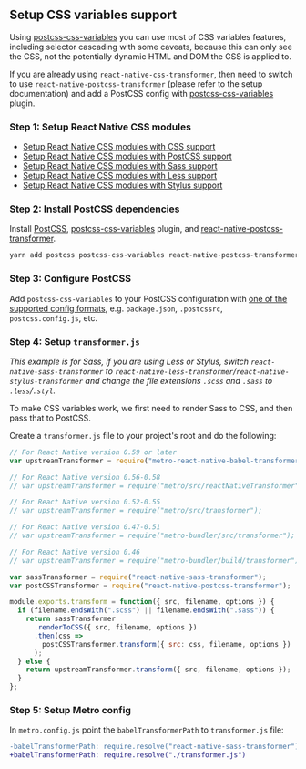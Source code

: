 ## Setup CSS variables support

Using [postcss-css-variables](https://github.com/MadLittleMods/postcss-css-variables#readme) you can use most of CSS variables features, including selector cascading with some caveats, because this can only see the CSS, not the potentially dynamic HTML and DOM the CSS is applied to.

If you are already using `react-native-css-transformer`, then need to switch to use `react-native-postcss-transformer` (please refer to the setup documentation) and add a PostCSS config with [postcss-css-variables](https://github.com/MadLittleMods/postcss-css-variables#readme) plugin.

### Step 1: Setup React Native CSS modules

- [Setup React Native CSS modules with CSS support](setup-css.md)
- [Setup React Native CSS modules with PostCSS support](setup-postcss.md)
- [Setup React Native CSS modules with Sass support](setup-sass.md)
- [Setup React Native CSS modules with Less support](setup-less.md)
- [Setup React Native CSS modules with Stylus support](setup-stylus.md)

### Step 2: Install PostCSS dependencies

Install [PostCSS](https://postcss.org/), [postcss-css-variables](https://github.com/MadLittleMods/postcss-css-variables#readme) plugin, and [react-native-postcss-transformer](https://github.com/kristerkari/react-native-postcss-transformer).

```sh
yarn add postcss postcss-css-variables react-native-postcss-transformer --dev
```

### Step 3: Configure PostCSS

Add `postcss-css-variables` to your PostCSS configuration with [one of the supported config formats](https://github.com/michael-ciniawsky/postcss-load-config), e.g. `package.json`, `.postcssrc`, `postcss.config.js`, etc.

### Step 4: Setup `transformer.js`

_This example is for Sass, if you are using Less or Stylus, switch `react-native-sass-transformer` to `react-native-less-transformer`/`react-native-stylus-transformer` and change the file extensions `.scss` and `.sass` to `.less`/`.styl`._

To make CSS variables work, we first need to render Sass to CSS, and then pass that to PostCSS.

Create a `transformer.js` file to your project's root and do the following:

```js
// For React Native version 0.59 or later
var upstreamTransformer = require("metro-react-native-babel-transformer");

// For React Native version 0.56-0.58
// var upstreamTransformer = require("metro/src/reactNativeTransformer");

// For React Native version 0.52-0.55
// var upstreamTransformer = require("metro/src/transformer");

// For React Native version 0.47-0.51
// var upstreamTransformer = require("metro-bundler/src/transformer");

// For React Native version 0.46
// var upstreamTransformer = require("metro-bundler/build/transformer");

var sassTransformer = require("react-native-sass-transformer");
var postCSSTransformer = require("react-native-postcss-transformer");

module.exports.transform = function({ src, filename, options }) {
  if (filename.endsWith(".scss") || filename.endsWith(".sass")) {
    return sassTransformer
      .renderToCSS({ src, filename, options })
      .then(css =>
        postCSSTransformer.transform({ src: css, filename, options })
      );
  } else {
    return upstreamTransformer.transform({ src, filename, options });
  }
};
```

### Step 5: Setup Metro config

In `metro.config.js` point the `babelTransformerPath` to `transformer.js` file:

```diff
-babelTransformerPath: require.resolve("react-native-sass-transformer")
+babelTransformerPath: require.resolve("./transformer.js")
```

